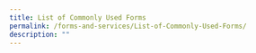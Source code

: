 ```yaml
---
title: List of Commonly Used Forms
permalink: /forms-and-services/List-of-Commonly-Used-Forms/
description: ""
---
```


